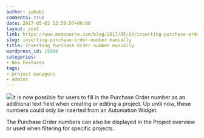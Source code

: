 ```yaml
---
author: jakubj
comments: true
date: 2017-05-03 13:59:57+00:00
layout: post
link: https://www.memsource.com/blog/2017/05/03/inserting-purchase-order-number-manually/
slug: inserting-purchase-order-number-manually
title: Inserting Purchase Order number manually
wordpress_id: 15066
categories:
- New Features
tags:
- project managers
- admins
---
```


![](http://www.memsource.com/wp-content/uploads/2017/05/Purchase-Order-number-225x300.png)It is now possible for users to fill in the Purchase Order number as an additional text field when creating or editing a project. Up until now, these numbers could only be inserted from an Automation Widget.

The Purchase Order numbers can also be displayed in the Project overview or used when filtering for specific projects.


